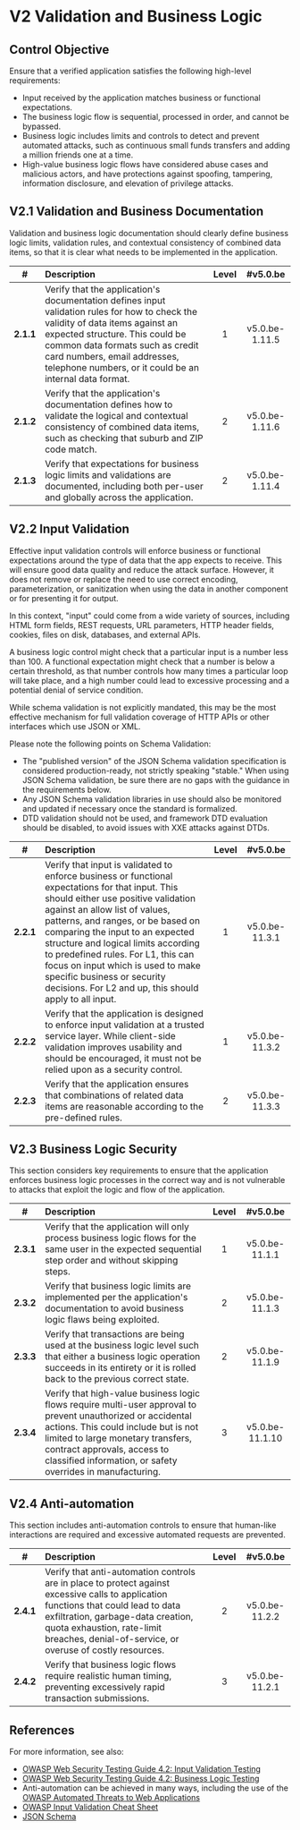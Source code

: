 # V2 Validation and Business Logic

## Control Objective

Ensure that a verified application satisfies the following high-level requirements:

* Input received by the application matches business or functional expectations.
* The business logic flow is sequential, processed in order, and cannot be bypassed.
* Business logic includes limits and controls to detect and prevent automated attacks, such as continuous small funds transfers and adding a million friends one at a time.
* High-value business logic flows have considered abuse cases and malicious actors, and have protections against spoofing, tampering, information disclosure, and elevation of privilege attacks.

## V2.1 Validation and Business Documentation

Validation and business logic documentation should clearly define business logic limits, validation rules, and contextual consistency of combined data items, so that it is clear what needs to be implemented in the application.

| # | Description | Level | #v5.0.be |
| :---: | :--- | :---: | :---: |
| **2.1.1** | Verify that the application's documentation defines input validation rules for how to check the validity of data items against an expected structure. This could be common data formats such as credit card numbers, email addresses, telephone numbers, or it could be an internal data format. | 1 | v5.0.be-1.11.5 |
| **2.1.2** | Verify that the application's documentation defines how to validate the logical and contextual consistency of combined data items, such as checking that suburb and ZIP code match. | 2 | v5.0.be-1.11.6 |
| **2.1.3** | Verify that expectations for business logic limits and validations are documented, including both per-user and globally across the application. | 2 | v5.0.be-1.11.4 |

## V2.2 Input Validation

Effective input validation controls will enforce business or functional expectations around the type of data that the app expects to receive. This will ensure good data quality and reduce the attack surface. However, it does not remove or replace the need to use correct encoding, parameterization, or sanitization when using the data in another component or for presenting it for output.

In this context, "input" could come from a wide variety of sources, including HTML form fields, REST requests, URL parameters, HTTP header fields, cookies, files on disk, databases, and external APIs.

A business logic control might check that a particular input is a number less than 100. A functional expectation might check that a number is below a certain threshold, as that number controls how many times a particular loop will take place, and a high number could lead to excessive processing and a potential denial of service condition.

While schema validation is not explicitly mandated, this may be the most effective mechanism for full validation coverage of HTTP APIs or other interfaces which use JSON or XML.

Please note the following points on Schema Validation:

* The "published version" of the JSON Schema validation specification is considered production-ready, not strictly speaking "stable." When using JSON Schema validation, be sure there are no gaps with the guidance in the requirements below.
* Any JSON Schema validation libraries in use should also be monitored and updated if necessary once the standard is formalized.
* DTD validation should not be used, and framework DTD evaluation should be disabled, to avoid issues with XXE attacks against DTDs.

| # | Description | Level | #v5.0.be |
| :---: | :--- | :---: | :---: |
| **2.2.1** | Verify that input is validated to enforce business or functional expectations for that input. This should either use positive validation against an allow list of values, patterns, and ranges, or be based on comparing the input to an expected structure and logical limits according to predefined rules. For L1, this can focus on input which is used to make specific business or security decisions. For L2 and up, this should apply to all input. | 1 | v5.0.be-11.3.1 |
| **2.2.2** | Verify that the application is designed to enforce input validation at a trusted service layer. While client-side validation improves usability and should be encouraged, it must not be relied upon as a security control. | 1 | v5.0.be-11.3.2 |
| **2.2.3** | Verify that the application ensures that combinations of related data items are reasonable according to the pre-defined rules. | 2 | v5.0.be-11.3.3 |

## V2.3 Business Logic Security

This section considers key requirements to ensure that the application enforces business logic processes in the correct way and is not vulnerable to attacks that exploit the logic and flow of the application.

| # | Description | Level | #v5.0.be |
| :---: | :--- | :---: | :---: |
| **2.3.1** | Verify that the application will only process business logic flows for the same user in the expected sequential step order and without skipping steps. | 1 | v5.0.be-11.1.1 |
| **2.3.2** | Verify that business logic limits are implemented per the application's documentation to avoid business logic flaws being exploited. | 2 | v5.0.be-11.1.3 |
| **2.3.3** | Verify that transactions are being used at the business logic level such that either a business logic operation succeeds in its entirety or it is rolled back to the previous correct state. | 2 | v5.0.be-11.1.9 |
| **2.3.4** | Verify that high-value business logic flows require multi-user approval to prevent unauthorized or accidental actions. This could include but is not limited to large monetary transfers, contract approvals, access to classified information, or safety overrides in manufacturing. | 3 | v5.0.be-11.1.10 |

## V2.4 Anti-automation

This section includes anti-automation controls to ensure that human-like interactions are required and excessive automated requests are prevented.

| # | Description | Level | #v5.0.be |
| :---: | :--- | :---: | :---: |
| **2.4.1** | Verify that anti-automation controls are in place to protect against excessive calls to application functions that could lead to data exfiltration, garbage-data creation, quota exhaustion, rate-limit breaches, denial-of-service, or overuse of costly resources. | 2 | v5.0.be-11.2.2 |
| **2.4.2** | Verify that business logic flows require realistic human timing, preventing excessively rapid transaction submissions. | 3 | v5.0.be-11.2.1 |

## References

For more information, see also:

* [OWASP Web Security Testing Guide 4.2: Input Validation Testing](https://owasp.org/www-project-web-security-testing-guide/v42/4-Web_Application_Security_Testing/07-Input_Validation_Testing/README.html)
* [OWASP Web Security Testing Guide 4.2: Business Logic Testing](https://owasp.org/www-project-web-security-testing-guide/v42/4-Web_Application_Security_Testing/10-Business_Logic_Testing/README)
* Anti-automation can be achieved in many ways, including the use of the [OWASP Automated Threats to Web Applications](https://owasp.org/www-project-automated-threats-to-web-applications/)
* [OWASP Input Validation Cheat Sheet](https://cheatsheetseries.owasp.org/cheatsheets/Input_Validation_Cheat_Sheet.html)
* [JSON Schema](https://json-schema.org/specification.html)
